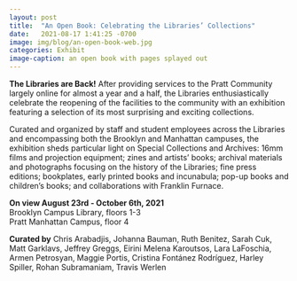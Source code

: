 ```yaml
---
layout: post
title:  "An Open Book: Celebrating the Libraries’ Collections"
date:   2021-08-17 1:41:25 -0700
image: img/blog/an-open-book-web.jpg
categories: Exhibit
image-caption: an open book with pages splayed out
---
```


**The Libraries are Back!** After providing services to the Pratt Community largely online for almost a year and a half, the Libraries enthusiastically celebrate the reopening of the facilities to the community with an exhibition featuring a selection of its most surprising and exciting collections.

Curated and organized by staff and student employees across the Libraries and encompassing both the Brooklyn and Manhattan campuses, the exhibition sheds particular light on Special Collections and Archives: 16mm films and projection equipment; zines and artists’ books; archival materials and photographs focusing on the history of the Libraries; fine press editions; bookplates, early printed books and incunabula; pop-up books and children’s books; and collaborations with Franklin Furnace.

**On view August 23rd - October 6th, 2021**<br>
Brooklyn Campus Library, floors 1-3<br>
Pratt Manhattan Campus, floor 4

**Curated by**
Chris Arabadjis, Johanna Bauman, Ruth Benitez, Sarah Cuk, Matt Garklavs, Jeffrey Greggs, Eirini Melena Karoutsos, Lara LaFoschia, Armen Petrosyan, Maggie Portis, Cristina Fontánez Rodríguez, Harley Spiller, Rohan Subramaniam, Travis Werlen
